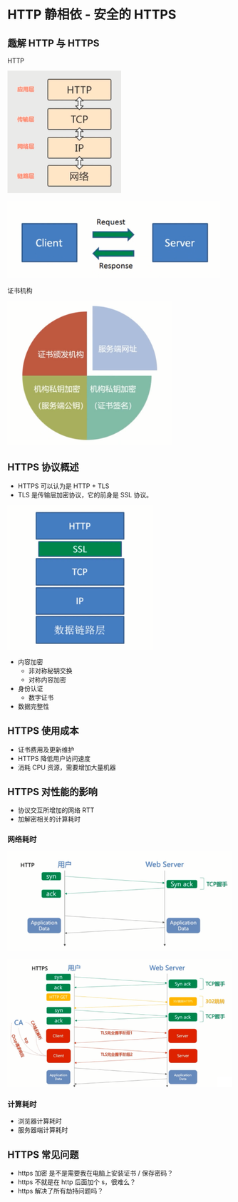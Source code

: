 # HTTP 静相依 - 安全的 HTTPS

## 趣解 HTTP 与 HTTPS

HTTP

![http_120846.png](./img/http_120846.png)

![http_120951.png](./img/http_120951.png)

证书机构

![zh_125047.png](./img/zh_125047.png)

## HTTPS 协议概述

- HTTPS 可以认为是 HTTP + TLS
- TLS 是传输层加密协议，它的前身是 SSL 协议。

![https_125434.png](./img/https_125434.png)

- 内容加密
    - 非对称秘钥交换
    - 对称内容加密
- 身份认证
    - 数字证书
- 数据完整性

## HTTPS 使用成本

- 证书费用及更新维护
- HTTPS 降低用户访问速度
- 消耗 CPU 资源，需要增加大量机器

## HTTPS 对性能的影响

- 协议交互所增加的网络 RTT
- 加解密相关的计算耗时

### 网络耗时

![http_130645.png](./img/http_130645.png)

![https_130723.png](./img/https_130723.png)

### 计算耗时

- 浏览器计算耗时
- 服务器端计算耗时

## HTTPS 常见问题

- https 加密 是不是需要我在电脑上安装证书 / 保存密码？
- https 不就是在 http 后面加个 s，很难么？
- https 解决了所有劫持问题吗？
